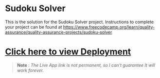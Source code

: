 # Sudoku Solver

This is the solution for the Sudoku Solver project. Instructions to complete your project can be found at https://www.freecodecamp.org/learn/quality-assurance/quality-assurance-projects/sudoku-solver

# [Click here to view Deployment](https://l.prabesharyal.info.np/AyFkqa)
> __Note__ : *The Live App link is not permanent, so  I can't guarantee It will work forever.* 